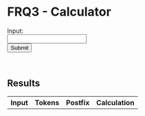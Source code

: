 # FRQ3 - Calculator


<form id="form">
  <label for="input">Input:</label><br>
  <input type="text" id="input" name="input"><br>
  <button type="submit" id="submit-button">Submit</button>
</form> 

<br/>

## Results
<!--- Table of results -->
<table id="table">
  <tr>
    <th>Input</th>
    <th>Tokens</th> 
    <th>Postfix</th>
    <th>Calculation</th>
  </tr>
</table>

<!--- Access API -->
<script>
  document.getElementById('form').addEventListener('submit', (event) => {
    event.preventDefault();
    let input = document.getElementById('input').value;

  // POST
  const url = 'https://blognorte.tk/api/calculator/create?exp='+input;
  let fetchRes = fetch(url, {method: 'POST', headers:{"Accept":"application/json"}, mode: 'no-cors'});
  console.log(fetchRes);
  fetchRes.then(response => { console.log(response) });

  fetchRes.then(response => response.json())
    .then(data => {
      console.log(data);
      console.log("make table");
      const table = document.getElementById('table');
      const row = table.insertRow(-1);
      const inputCell = row.insertCell(0);
      const tokensCell = row.insertCell(1);
      const postfixCell = row.insertCell(2);
      const resultCell = row.insertCell(3);
      console.log("tables done");
      // Print data to table
      console.log("begin output data");
      console.log("expression");
      inputCell.innerHTML = data.expression;
      console.log("tokens");
      tokensCell.innerHTML = data.tokens;
      console.log("postfix");
      rpnCell.innerHTML = data.reverse_polish;
      console.log("output data");
      resultCell.innerHTML = data.result;
      console.log("data outputted");
    });
  }
  );
</script>